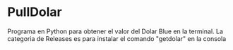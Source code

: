 # PullDolar
Programa en Python para obtener el valor del Dolar Blue en la terminal.
La categoria de Releases es para instalar el comando "getdolar" en la consola
